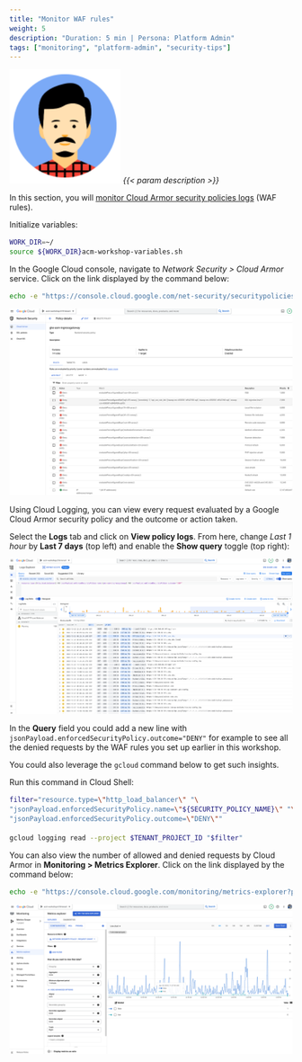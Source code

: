 ```yaml
---
title: "Monitor WAF rules"
weight: 5
description: "Duration: 5 min | Persona: Platform Admin"
tags: ["monitoring", "platform-admin", "security-tips"]
---
```

![Platform Admin](/images/platform-admin.png)
_{{< param description >}}_

In this section, you will [monitor Cloud Armor security policies logs](https://cloud.google.com/armor/docs/request-logging) (WAF rules).

Initialize variables:
```Bash
WORK_DIR=~/
source ${WORK_DIR}acm-workshop-variables.sh
```

In the Google Cloud console, navigate to _Network Security > Cloud Armor_ service. Click on the link displayed by the command below:
```Bash
echo -e "https://console.cloud.google.com/net-security/securitypolicies/details/${SECURITY_POLICY_NAME}?project=${TENANT_PROJECT_ID}"
```

![Cloud Armor rules](/images/cloud-armor-rules.png)

Using Cloud Logging, you can view every request evaluated by a Google Cloud Armor security policy and the outcome or action taken.

Select the **Logs** tab and click on **View policy logs**. From here, change _Last 1 hour_ by **Last 7 days** (top left) and enable the **Show query** toggle (top right):

![Cloud Armor logging](/images/cloud-armor-logging.png)

In the **Query** field you could add a new line with `jsonPayload.enforcedSecurityPolicy.outcome="DENY"` for example to see all the denied requests by the WAF rules you set up earlier in this workshop.

You could also leverage the `gcloud` command below to get such insights.

Run this command in Cloud Shell:
```Bash
filter="resource.type=\"http_load_balancer\" "\
"jsonPayload.enforcedSecurityPolicy.name=\"${SECURITY_POLICY_NAME}\" "\
"jsonPayload.enforcedSecurityPolicy.outcome=\"DENY\""

gcloud logging read --project $TENANT_PROJECT_ID "$filter"
```

You can also view the number of allowed and denied requests by Cloud Armor in **Monitoring > Metrics Explorer**. Click on the link displayed by the command below:
```Bash
echo -e "https://console.cloud.google.com/monitoring/metrics-explorer?pageState=%7B%22xyChart%22:%7B%22dataSets%22:%5B%7B%22timeSeriesFilter%22:%7B%22filter%22:%22metric.type%3D%5C%22networksecurity.googleapis.com%2Fhttps%2Frequest_count%5C%22%20resource.type%3D%5C%22network_security_policy%5C%22%22,%22minAlignmentPeriod%22:%2260s%22,%22aggregations%22:%5B%7B%22perSeriesAligner%22:%22ALIGN_SUM%22,%22crossSeriesReducer%22:%22REDUCE_NONE%22,%22alignmentPeriod%22:%2260s%22,%22groupByFields%22:%5B%5D%7D,%7B%22crossSeriesReducer%22:%22REDUCE_NONE%22,%22alignmentPeriod%22:%2260s%22,%22groupByFields%22:%5B%5D%7D%5D%7D,%22targetAxis%22:%22Y1%22,%22plotType%22:%22LINE%22%7D%5D,%22options%22:%7B%22mode%22:%22COLOR%22%7D,%22constantLines%22:%5B%5D,%22timeshiftDuration%22:%220s%22,%22y1Axis%22:%7B%22label%22:%22y1Axis%22,%22scale%22:%22LINEAR%22%7D%7D,%22isAutoRefresh%22:true,%22timeSelection%22:%7B%22timeRange%22:%221h%22%7D%7D&project=${TENANT_PROJECT_ID}"
```

![Cloud Armor requests count metric](/images/cloud-armor-metrics.png)
